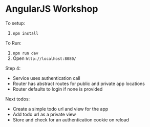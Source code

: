 AngularJS Workshop
==================

To setup:

1. `npm install`

To Run:
1. `npm run dev`
2. Open `http://localhost:8080/`

Step 4:

* Service uses authentication call
* Router has abstract routes for public and private app locations
* Router defaults to login if none is provided

Next todos:

* Create a simple todo url and view for the app
* Add todo url as a private view
* Store and check for an authentication cookie on reload